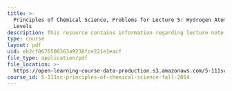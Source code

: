 ```yaml
---
title: >-
  Principles of Chemical Science, Problems for Lecture 5: Hydrogen Atom Energy
  Levels
description: This resource contains information regarding lecture note 5 problems.
type: course
layout: pdf
uid: eb2cf0676508363a9238fce221e1eacf
file_type: application/pdf
file_location: >-
  https://open-learning-course-data-production.s3.amazonaws.com/5-111sc-principles-of-chemical-science-fall-2014/eb2cf0676508363a9238fce221e1eacf_MIT5_111F14_Lec05Prob.pdf
course_id: 5-111sc-principles-of-chemical-science-fall-2014
---
```

